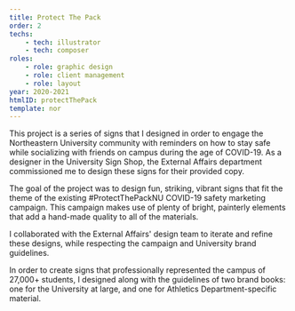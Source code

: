 ```yaml
---
title: Protect The Pack
order: 2
techs:
    - tech: illustrator
    - tech: composer
roles:
    - role: graphic design
    - role: client management
    - role: layout
year: 2020-2021
htmlID: protectThePack
template: nor
---
```

This project is a series of signs that I designed in order to engage the Northeastern University community with reminders on how to stay safe while socializing with friends on campus during the age of COVID-19. As a designer in the University Sign Shop, the External Affairs department commissioned me to design these signs for their provided copy.

The goal of the project was to design fun, striking, vibrant signs that fit the theme of the existing #ProtectThePackNU COVID-19 safety marketing campaign. This campaign makes use of plenty of bright, painterly elements that add a hand-made quality to all of the materials.

I collaborated with the External Affairs' design team to iterate and refine these designs, while respecting the campaign and University brand guidelines.

In order to create signs that professionally represented the campus of 27,000+ students, I designed along with the guidelines of two brand books: one for the University at large, and one for Athletics Department-specific material.